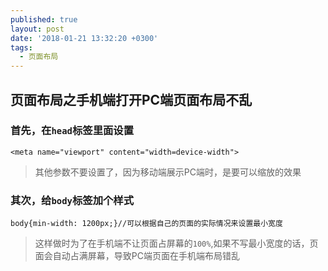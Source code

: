 ```yaml
---
published: true
layout: post
date: '2018-01-21 13:32:20 +0300'
tags:
  - 页面布局
---
```

## 页面布局之手机端打开PC端页面布局不乱

### 首先，在`head`标签里面设置
<span style="text-decoration: line-through;"><meta name="viewport" content="width=device-width,minimum-scale=1.0,maximum-scale=1.0,user-scalable=no"></span>

```
<meta name="viewport" content="width=device-width">
```
> 其他参数不要设置了，因为移动端展示PC端时，是要可以缩放的效果

### 其次，给`body`标签加个样式
```
body{min-width: 1200px;}//可以根据自己的页面的实际情况来设置最小宽度
```
>这样做时为了在手机端不让页面占屏幕的`100%`,如果不写最小宽度的话，页面会自动占满屏幕，导致PC端页面在手机端布局错乱
